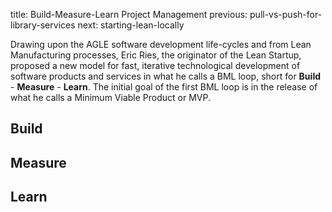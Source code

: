 title: Build-Measure-Learn Project Management
previous: pull-vs-push-for-library-services
next: starting-lean-locally

Drawing upon the AGLE software development life-cycles and from Lean Manufacturing 
processes, Eric Ries, the originator of the Lean Startup, proposed a new model 
for fast, iterative technological development of software products and services in
what he calls a BML loop, short for **Build** - **Measure** - **Learn**. The initial
goal of the first BML loop is in the release of what he calls a Minimum Viable Product or
MVP.

## Build

## Measure


## Learn
